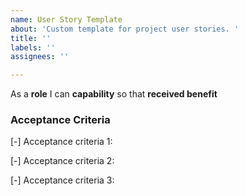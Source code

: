 ```yaml
---
name: User Story Template
about: 'Custom template for project user stories. '
title: ''
labels: ''
assignees: ''

---
```


As a **role** I can **capability** so that **received benefit**

### Acceptance Criteria

[-] Acceptance criteria 1: 

[-] Acceptance criteria 2: 

[-] Acceptance criteria 3:
